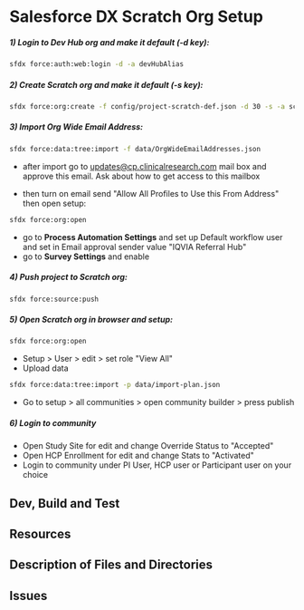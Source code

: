 # Salesforce DX Scratch Org Setup 

##### 1) Login to Dev Hub org and make it default (-d key):

```sh
sfdx force:auth:web:login -d -a devHubAlias
```

##### 2) Create Scratch org and make it default (-s key):

```sh
sfdx force:org:create -f config/project-scratch-def.json -d 30 -s -a scratchOrgAlias
```

##### 3) Import Org Wide Email Address:

```sh
sfdx force:data:tree:import -f data/OrgWideEmailAddresses.json
```
- after import go to updates@cp.clinicalresearch.com mail box and approve this email. Ask about how to get access to this mailbox

- then turn on email send "Allow All Profiles to Use this From Address"
then open setup:

```sh
sfdx force:org:open
```

- go to **Process Automation Settings** and set up Default workflow user and set in Email approval sender value "IQVIA Referral Hub"
- go to **Survey Settings** and enable 

##### 4) Push project to Scratch org:

```sh
sfdx force:source:push
```

##### 5) Open Scratch org in browser and setup:

```sh
sfdx force:org:open
```

- Setup > User > edit > set role "View All" 
- Upload data

```sh
sfdx force:data:tree:import -p data/import-plan.json
```

- Go to setup > all communities > open community builder > press publish

##### 6) Login to community

- Open Study Site for edit and change Override Status to "Accepted" 
- Open HCP Enrollment for edit and change Stats to "Activated" 
- Login to community under PI User, HCP user or Participant user on your choice 


## Dev, Build and Test


## Resources


## Description of Files and Directories


## Issues


